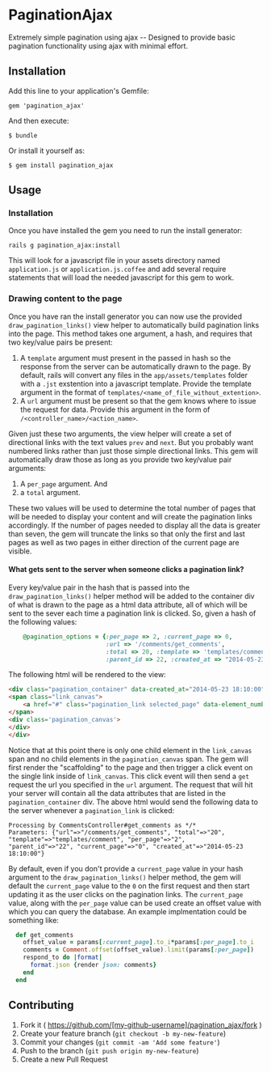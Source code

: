 # PaginationAjax

Extremely simple pagination using ajax -- Designed to provide basic pagination functionality using ajax with minimal effort.

## Installation

Add this line to your application's Gemfile:

    gem 'pagination_ajax'

And then execute:

    $ bundle

Or install it yourself as:

    $ gem install pagination_ajax

## Usage
### Installation    
Once you have installed the gem you need to run the install generator:
    
    rails g pagination_ajax:install
    
This will look for a javascript file in your assets directory named ```application.js``` or ```application.js.coffee``` and add several require statements that will load the needed javascript for this gem to work.  

### Drawing content to the page
Once you have ran the install generator you can now use the provided ```draw_pagination_links()``` view helper to automatically build pagination links into the page.  This method takes one argument, a hash, and requires that two key/value pairs be present:

1) A ```template``` argument must present in the passed in hash so the response from the server can be automatically drawn to the page.  By default, rails will convert any files in the ```app/assets/templates``` folder with a ```.jst``` exstention into a javascript template.  Provide the template argument in the format of ```templates/<name_of_file_without_extention>```.  
2) A ```url``` argument must be present so that the gem knows where to issue the request for data.  Provide this argument in the form of ```/<controller_name>/<action_name>```.

Given just these two arguments, the view helper will create a set of directional links with the text values ```prev``` and ```next```.  But you probably want numbered links rather than just those simple directional links.  This gem will automatically draw those as long as you provide two key/value pair arguments:

1) A ```per_page``` argument. And 
2) a ```total``` argument.

These two values will be used to determine the total number of pages that will be needed to display your content and will create the pagination links accordingly.  If the number of pages needed to display all the data is greater than seven, the gem will truncate the links so that only the first and last pages as well as two pages in either direction of the current page are visible.

#### What gets sent to the server when someone clicks a pagination link?
Every key/value pair in the hash that is passed into the ```draw_pagination_links()``` helper method will be added to the container div of what is drawn to the page as a html data attribute, all of which will be sent to the sever each time a pagination link is clicked.  So, given a hash of the following values:
```Ruby
    @pagination_options = {:per_page => 2, :current_page => 0, 
                           :url => '/comments/get_comments', 
                           :total => 20, :template => 'templates/comment', 
                           :parent_id => 22, :created_at => "2014-05-23 18:10:00" }
```    
The following html will be rendered to the view:
```Html
<div class="pagination_container" data-created_at="2014-05-23 18:10:00" data-current_page="0" data-parent_id="22" data-per_page="2" data-template="templates/comment" data-total="20" data-url="/comments/get_comments">
<span class="link_canvas">
    <a href="#" class="pagination_link selected_page" data-element_number="0">1</a></span><div class="pagination_canvas">
</span>
<div class='pagination_canvas'>
</div>
</div>
```
Notice that at this point there is only one child element in the ```link_canvas``` span and no child elements in the ```pagination_canvas``` span.  The gem will first render the "scaffolding" to the page and then trigger a click event on the single link inside of ```link_canvas```.  This click event will then send a ```get``` request the url you specified in the ```url``` argument.  The request that will hit your server will contain all the data attributes that are listed in the ```pagination_container``` div.  The above html would send the following data to the server whenever a ```pagination_link``` is clicked:
```
Processing by CommentsController#get_comments as */*
Parameters: {"url"=>"/comments/get_comments", "total"=>"20", "template"=>"templates/comment", "per_page"=>"2",    
"parent_id"=>"22", "current_page"=>"0", "created_at"=>"2014-05-23 18:10:00"}
```
By default, even if you don't provide a ```current_page``` value in your hash argument to the ```draw_pagination_links()``` helper method, the gem will default the ```current_page``` value to the ```0``` on the first request and then start updating it as the user clicks on the pagination links.  The ```current_page``` value, along with the ```per_page``` value can be used create an offset value with which you can query the database.  An example implmentation could be something like:
```Ruby
  def get_comments
    offset_value = params[:current_page].to_i*params[:per_page].to_i
    comments = Comment.offset(offset_value).limit(params[:per_page])
    respond_to do |format|
      format.json {render json: comments}
    end
  end
```  




## Contributing

1. Fork it ( https://github.com/[my-github-username]/pagination_ajax/fork )
2. Create your feature branch (`git checkout -b my-new-feature`)
3. Commit your changes (`git commit -am 'Add some feature'`)
4. Push to the branch (`git push origin my-new-feature`)
5. Create a new Pull Request
